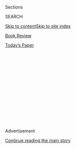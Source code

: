<div id="app">

<div>

<div>

<div>

<div class="NYTAppHideMasthead css-1q2w90k e1suatyy0">

<div class="section css-ui9rw0 e1suatyy2">

<div class="css-eph4ug er09x8g0">

<div class="css-6n7j50">

</div>

<span class="css-1dv1kvn">Sections</span>

<div class="css-10488qs">

<span class="css-1dv1kvn">SEARCH</span>

</div>

[Skip to content](#site-content)[Skip to site index](#site-index)

</div>

<div id="masthead-section-label" class="css-1wr3we4 eaxe0e00">

[Book
Review](https://www.nytimes.com/section/books/review)

</div>

<div class="css-10698na e1huz5gh0">

</div>

</div>

<div id="masthead-bar-one" class="section hasLinks css-15hmgas e1csuq9d3">

<div class="css-uqyvli e1csuq9d0">

</div>

<div class="css-1uqjmks e1csuq9d1">

</div>

<div class="css-9e9ivx">

[](https://myaccount.nytimes.com/auth/login?response_type=cookie&client_id=vi)

</div>

<div class="css-1bvtpon e1csuq9d2">

[Today’s
Paper](https://www.nytimes.com/section/todayspaper)

</div>

</div>

</div>

</div>

<div data-aria-hidden="false">

<div id="site-content" data-role="main">

<div>

<div class="css-1aor85t" style="opacity:0.000000001;z-index:-1;visibility:hidden">

<div class="css-1hqnpie">

<div class="css-epjblv">

<span class="css-17xtcya">[Book
Review](/section/books/review)</span><span class="css-x15j1o">|</span><span class="css-fwqvlz">The
Groundbreaking Scientist Who Risked All in Pursuit of His
Beliefs</span>

</div>

<div class="css-k008qs">

<div class="css-1iwv8en">

<span class="css-18z7m18"></span>

<div>

</div>

</div>

<span class="css-1n6z4y">https://nyti.ms/330FLKJ</span>

<div class="css-1705lsu">

<div class="css-4xjgmj">

<div class="css-4skfbu" data-role="toolbar" data-aria-label="Social Media Share buttons, Save button, and Comments Panel with current comment count" data-testid="share-tools">

  - 
  - 
  - 
  - 
    
    <div class="css-6n7j50">
    
    </div>

  - 

</div>

</div>

</div>

</div>

</div>

</div>

<div id="NYT_TOP_BANNER_REGION" class="css-13pd83m">

</div>

<div id="top-wrapper" class="css-1sy8kpn">

<div id="top-slug" class="css-l9onyx">

Advertisement

</div>

[Continue reading the main
story](#after-top)

<div class="ad top-wrapper" style="text-align:center;height:100%;display:block;min-height:250px">

<div id="top" class="place-ad" data-position="top" data-size-key="top">

</div>

</div>

<div id="after-top">

</div>

</div>

<div id="sponsor-wrapper" class="css-1hyfx7x">

<div id="sponsor-slug" class="css-19vbshk">

Supported by

</div>

[Continue reading the main
story](#after-sponsor)

<div id="sponsor" class="ad sponsor-wrapper" style="text-align:center;height:100%;display:block">

</div>

<div id="after-sponsor">

</div>

</div>

Nonfiction

<div class="css-1vkm6nb ehdk2mb0">

# The Groundbreaking Scientist Who Risked All in Pursuit of His Beliefs

</div>

<div class="css-79elbk" data-testid="photoviewer-wrapper">

<div class="css-z3e15g" data-testid="photoviewer-wrapper-hidden">

</div>

<div class="css-1a48zt4 ehw59r15" data-testid="photoviewer-children">

![<span class="css-16f3y1r e13ogyst0" data-aria-hidden="true">J.B.S.
Haldane with a model of an air raid shelter he designed during World War
II. At his best, Haldane was a heroic example of the scientist as
activist, humanist and
idealist.</span><span class="css-cnj6d5 e1z0qqy90" itemprop="copyrightHolder"><span class="css-1ly73wi e1tej78p0">Credit...</span><span><span>Arthur
Tanner/Fox Photos, via Getty
Images</span></span></span>](https://static01.nyt.com/images/2020/07/28/books/review/28Weiner/28Weiner-articleLarge.jpg?quality=75&auto=webp&disable=upscale)

</div>

</div>

<div class="css-170u9t6">

<div class="css-u7fh8e">

<div class="css-79elbk">

Buy Book<span data-aria-hidden="true">
    ▾</span>

  - [Amazon](https://www.amazon.com/gp/search?index=books&tag=NYTBSREV-20&field-keywords=A+Dominant+Character%3A+The+Radical+Science+and+Restless+Politics+of+J.B.S.+Haldane+Samanth+Subramanian)
  - [Apple
    Books](https://du-gae-books-dot-nyt-du-prd.appspot.com/buy?title=A+Dominant+Character%3A+The+Radical+Science+and+Restless+Politics+of+J.B.S.+Haldane&author=Samanth+Subramanian)
  - [Barnes and
    Noble](https://www.anrdoezrs.net/click-7990613-11819508?url=https%3A%2F%2Fwww.barnesandnoble.com%2Fw%2F%3Fean%3D9780393634242)
  - [Books-A-Million](https://www.anrdoezrs.net/click-7990613-35140?url=https%3A%2F%2Fwww.booksamillion.com%2Fp%2FA%2BDominant%2BCharacter%253A%2BThe%2BRadical%2BScience%2Band%2BRestless%2BPolitics%2Bof%2BJ.B.S.%2BHaldane%2FSamanth%2BSubramanian%2F9780393634242)
  - [Bookshop](https://bookshop.org/a/3546/9780393634242)
  - [Indiebound](https://www.indiebound.org/book/9780393634242?aff=NYT)

</div>

When you purchase an independently reviewed book through our site, we
earn an affiliate commission.

</div>

</div>

<div class="css-xt80pu e12qa4dv0">

<div class="css-18e8msd">

<div class="css-vp77d3 epjyd6m0">

<div class="css-1baulvz">

By <span class="css-1baulvz last-byline" itemprop="name">Jonathan
Weiner</span>

</div>

</div>

  - July 28,
    2020

  - 
    
    <div class="css-4xjgmj">
    
    <div class="css-d8bdto" data-role="toolbar" data-aria-label="Social Media Share buttons, Save button, and Comments Panel with current comment count" data-testid="share-tools">
    
      - 
      - 
      - 
      - 
        
        <div class="css-6n7j50">
        
        </div>
    
      - 
    
    </div>
    
    </div>

</div>

</div>

<div class="section meteredContent css-1r7ky0e" name="articleBody" itemprop="articleBody">

<div class="css-1fanzo5 StoryBodyCompanionColumn">

<div class="css-53u6y8">

**A DOMINANT CHARACTER**  
**The Radical Science and Restless Politics of J. B. S. Haldane**  
By Samanth Subramanian

“Suffer” is the family motto of the Haldane clan, and, along with a line
from Aeschylus — “We suffer into knowledge” — it is the epigraph of
Samanth Subramanian’s “A Dominant Character,” a fascinating biography of
the British biologist J. B. S. Haldane. In England, Haldane was a
scientific celebrity as famous as Einstein. One of his contemporaries
called him “the last man who might know all there was to be known.” But
he lived a life of epic suffering, much of it self-inflicted, and the
political dimension of his story speaks to the pain that we are living
through now.

The self-infliction began early. His father, John Scott Haldane, an
eminent physiologist, often used himself as a human guinea pig in his
research, and his son, known as Jack, served as assistant guinea pig.
When Jack was 13, in 1906, his father sent him over the side of a
torpedo gunboat in an ill-fitting diving suit weighing 155 pounds and
then raised and lowered him by stages to test the best method to avoid
“the bends.” On another ship, John killed plague rats with
experimental doses of sulfur dioxide, while Jack dashed down into the
hold to help collect the dead ones.

</div>

</div>

<div class="css-1fanzo5 StoryBodyCompanionColumn">

<div class="css-53u6y8">

It was Jack’s father who invented the idea of taking canaries into
mines. Along with the canary, there was young Jack. Deep in an old coal
pit in Staffordshire, he recited “Friends, Romans, countrymen…” for his
father until the methane in the air made the boy
collapse.

</div>

</div>

<div class="css-79elbk" data-testid="photoviewer-wrapper">

<div class="css-z3e15g" data-testid="photoviewer-wrapper-hidden">

</div>

<div class="css-1a48zt4 ehw59r15" data-testid="photoviewer-children">

![](https://static01.nyt.com/images/2020/07/06/books/review/Weiner2/Weiner2-articleLarge.jpg?quality=75&auto=webp&disable=upscale)

</div>

</div>

<div class="css-1fanzo5 StoryBodyCompanionColumn">

<div class="css-53u6y8">

Haldane seems to have enjoyed it: the science, the risk, the suffering
for a cause. Brilliant and intellectually omnivorous, he studied the
classics and mathematics at Oxford while doing genetics experiments on
the side. When the outbreak of World War I interrupted his schooling, he
worked on his first genetics paper in the trenches. He made himself an
expert in hand-thrown bombs and discovered that he loved killing. One
general called him “the bravest and dirtiest soldier in my army.”
Wartime was one of the best times in Haldane’s life; forever after, he
would dream sweet dreams of the front lines.

When the Great War was over, he threw himself just as fiercely into
research. Darwin’s theory of evolution by natural selection had been
weakened by his ignorance of the laws of inheritance — he never read
Mendel’s papers on the subject. And Mendel, breeding peas and bees in
his monastery garden, seems to have missed the full significance of his
own studies for Darwinism. Haldane helped bring their work together in
what is known as the “modern synthesis.” Thanks in good part to the
insights of Haldane and a few other gifted, mathematically-minded
researchers, evolutionary biology became a powerful science that
embraces a vast range of temporal and physical scales, from the passage
of geological ages to the collision of a single sperm and egg, from the
biosphere to the gene.

In Mendelian genetics, a “dominant character” is a trait (such as
smoothness in peas) that invariably prevails over another (in this case,
wrinkledness) when genes for both are passed on to an offspring. Haldane
was dominant, never recessive. He lived “a boisterous life,” Subramanian
writes, “stocked with enough danger and drama for a dozen ordinary
humans.” A reporter once described him as “a large woolly rhinoceros of
uncertain temper.” He made an arresting figure at the podium — as
Subramanian puts it: “a king-size man in rumpled clothes, his mustache
so thick and his head so large and bare that it was as if a bird had
built a nest at the base of a boulder.”

As his father’s assistant, he’d risked his neck and his lungs to improve
the working conditions of divers, sailors and miners. As a soldier, he’d
relished not only the savagery of combat but also the comradeship of the
trenches. He wanted science to help everyone, not just his own
privileged, patrician class. He thought the Soviet experiment promised
to do that, and he became a communist — eventually chairman of the
editorial board of The Daily Worker.

</div>

</div>

<div class="css-1fanzo5 StoryBodyCompanionColumn">

<div class="css-53u6y8">

Subramanian, a journalist and regular contributor to The Guardian, is a
strong writer, and he recounts Haldane’s communist adventures with brio:
the hoarse, roaring speeches in Trafalgar Square; the admiring trip to
Stalin’s Soviet Union; the tour of the front lines of the Spanish Civil
War, where Haldane kicked around a bit with Hemingway and Martha
Gellhorn. (He almost got them all blown up.) In London during the Blitz,
Haldane designed a giant, inexpensive underground bomb shelter that he
argued could save thousands of lives. These “Haldane Shelters” were
never built. To Haldane that was another crime of capitalist society,
and in this telling, at least, he had a case. British intelligence kept
him under surveillance for more than 20 years on the suspicion —
probably unfounded — that he was a Soviet spy. (In a way, as Subramanian
says, MI5 was Haldane’s first
biographer.)

</div>

</div>

<div class="css-79elbk" data-testid="photoviewer-wrapper">

<div class="css-z3e15g" data-testid="photoviewer-wrapper-hidden">

</div>

<div class="css-1a48zt4 ehw59r15" data-testid="photoviewer-children">

<div class="css-1xdhyk6 erfvjey0">

<span class="css-1ly73wi e1tej78p0">Image</span>

<div class="css-zjzyr8">

<div data-testid="lazyimage-container" style="height:283.55555555555554px">

</div>

</div>

</div>

<span class="css-16f3y1r e13ogyst0" data-aria-hidden="true">A national
conference for British-Soviet unity held in London in 1946. J.B.S.
Haldane, a committed communist, championed the Soviet Union long after
Stalin began slaughtering his
people.</span><span class="css-cnj6d5 e1z0qqy90" itemprop="copyrightHolder"><span class="css-1ly73wi e1tej78p0">Credit...</span><span>The
New York Times</span></span>

</div>

</div>

<div class="css-1fanzo5 StoryBodyCompanionColumn">

<div class="css-53u6y8">

“I am a man of violence by temperament and training,” Haldane once
declared. He liked to claim that he was descended from Pedro the Cruel,
the king of Castile and Léon. With his passion, his iconoclasm and his
willingness to shock, his celebrity grew and grew. People liked his
sensational stories of self-experimentation. (He continued his father’s
physiological research; a fit of convulsions in one self-designed
chamber of horrors broke his back.) They loved reading about his
scandalous first marriage to Charlotte Burghes, a journalist, which made
the British tabloids and almost got him kicked out of Cambridge, where
he had taken a position as a reader in biochemistry. She was married
when they met; her divorce was ugly; their own union was
unconventionally loose. (His next marriage was to Helen Spurway, a
biologist who was 22 years younger than he was.)

In lectures — which drew large crowds — and in pubs, Haldane tossed off
important and futuristic ideas like firecrackers. He wrote a
revolutionary paper that helped transform the way biologists think about
the origin of life. His vision of what would become known as test-tube
babies helped inspire Aldous Huxley’s “Brave New World.” Haldane was a
terrific writer in his own right. His political essays were “like razor
blades in print,” Subramanian says. His science essays were superb. In
one of his best, “On Being the Right Size,” Haldane writes, “You can
drop a mouse down a thousand-yard mine shaft; and, on arriving at the
bottom, it gets a slight shock and walks away, provided that the ground
is fairly soft. A rat is killed, a man is broken, a horse splashes.”
What a sentence. That last word shocks you every time — and you can hear
in it more than a hint of his genetic inheritance from Pedro the Cruel.

At his best, Haldane was a heroic example of the scientist as activist,
humanist and idealist. “He felt, as we now feel afresh in our century,”
Subramanian writes, “that nations were held rapt by the wealthy, that
they were warmongering and venal, that they placed the narrow interests
of the powerful above the well-being of the powerless.” Many of his
views on class and race have aged well. But he picked petty fights
wherever he went; and he championed the Soviet Union long after Stalin
began slaughtering his people and murdering his geneticists. Haldane put
himself through disgraceful intellectual contortions to defend Stalinist
pseudoscience.

Marx thought a single theory would someday cover everything from the
laws of physics to the laws of human progress: “There will be *one*
science.” It was Haldane’s great accomplishment to help make biology one
science, with the modern synthesis. To do more, to explain the tragic
messiness of history — that kind of synthesis continues to elude us.
It’s hard enough to sum up the good and the bad in one human being.

“A Dominant Character” is the best Haldane biography yet. With science
so politicized in this country and abroad, the book could be an allegory
for every scientist who wants to take a stand. “In the past few years,”
Subramanian writes, “as we’ve witnessed deliberate assaults on fact and
truth and as we’ve realized the failures of the calm weight of
scientific evidence to influence government policy, the need for
scientists to find their voice has grown even more urgent.” Haldane’s
political principles were “unbending and forthright,” as Subramanian
says, and his science illuminated all of life. In both these ways, for
all his failings, he was “deeply attractive during a time of shifting,
murky moralities.”

</div>

</div>

</div>

<div>

</div>

<div>

</div>

<div>

</div>

<div>

<div id="bottom-wrapper" class="css-1ede5it">

<div id="bottom-slug" class="css-l9onyx">

Advertisement

</div>

[Continue reading the main
story](#after-bottom)

<div id="bottom" class="ad bottom-wrapper" style="text-align:center;height:100%;display:block;min-height:90px">

</div>

<div id="after-bottom">

</div>

</div>

</div>

</div>

</div>

## Site Index

<div>

</div>

## Site Information Navigation

  - [© <span>2020</span> <span>The New York Times
    Company</span>](https://help.nytimes.com/hc/en-us/articles/115014792127-Copyright-notice)

<!-- end list -->

  - [NYTCo](https://www.nytco.com/)
  - [Contact
    Us](https://help.nytimes.com/hc/en-us/articles/115015385887-Contact-Us)
  - [Work with us](https://www.nytco.com/careers/)
  - [Advertise](https://nytmediakit.com/)
  - [T Brand Studio](http://www.tbrandstudio.com/)
  - [Your Ad
    Choices](https://www.nytimes.com/privacy/cookie-policy#how-do-i-manage-trackers)
  - [Privacy](https://www.nytimes.com/privacy)
  - [Terms of
    Service](https://help.nytimes.com/hc/en-us/articles/115014893428-Terms-of-service)
  - [Terms of
    Sale](https://help.nytimes.com/hc/en-us/articles/115014893968-Terms-of-sale)
  - [Site
    Map](https://spiderbites.nytimes.com)
  - [Help](https://help.nytimes.com/hc/en-us)
  - [Subscriptions](https://www.nytimes.com/subscription?campaignId=37WXW)

</div>

</div>

</div>

</div>
